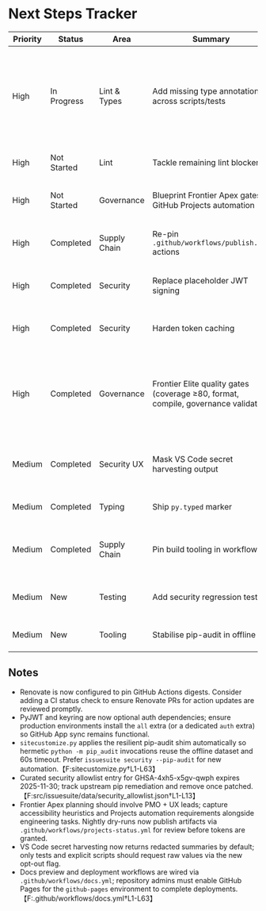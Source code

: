 # Next Steps Tracker

| Priority | Status      | Area         | Summary                                           | Notes                                                                                                                                               |
| -------- | ----------- | ------------ | ------------------------------------------------- | --------------------------------------------------------------------------------------------------------------------------------------------------- |
| High     | In Progress | Lint & Types | Add missing type annotations across scripts/tests | Continue annotating tests flagged by `ruff --select ANN`; unblock `mypy` expansion later. ✅ `tests/test_env_auth.py` fully annotated (2025-10-08). ✅ `tests/test_pip_audit_integration.py`, `tests/test_type_coverage_report.py`, `tests/test_update_changelog.py`, `tests/test_ux_acceptance_script.py` annotated (2025-10-09). |
| High     | Not Started | Lint         | Tackle remaining lint blockers                    | Address import ordering, redundant casts, markdown lint, and any new Ruff findings.                                                                 |
| High     | Not Started | Governance   | Blueprint Frontier Apex gates + GitHub Projects automation | Expand coverage target to ≥85, codify UX acceptance scripts, and sync Next Steps with Projects dashboards for executive reporting.                          |
| High     | Completed   | Supply Chain | Re-pin `.github/workflows/publish.yml` actions    | Restored `pypa/gh-action-pypi-publish` to commit `e53eb8b` and enabled Renovate digest pinning for the GitHub Actions manager.                      |
| High     | Completed   | Security     | Replace placeholder JWT signing                   | `_generate_jwt` now signs with PyJWT when available and falls back to a logged placeholder only if the dependency is absent.                        |
| High     | Completed   | Security     | Harden token caching                              | GitHub App tokens persist to the OS keyring (with encoded file backup) and legacy plaintext cache files are still readable for upgrades.            |
| High     | Completed   | Governance   | Frontier Elite quality gates (coverage ≥80, format, compile, governance validator) | `python scripts/quality_gates.py` + `python scripts/verify_next_steps.py` keep UX + GitHub Projects guardrails enforced in CI.【F:scripts/quality_gates.py†L21-L82】【F:scripts/verify_next_steps.py†L1-L33】 |
| Medium   | Completed   | Security UX  | Mask VS Code secret harvesting output             | `get_vscode_secrets` now redacts secrets by default with explicit opt-out configuration and regression tests covering raw and masked flows (2025-10-09). |
| Medium   | Completed   | Typing       | Ship `py.typed` marker                            | Added `src/issuesuite/py.typed` and updated `MANIFEST.in` to ensure type hints ship with the wheel.                                                 |
| Medium   | Completed   | Supply Chain | Pin build tooling in workflows                    | Workflow now installs `pip==24.2`, `build==1.2.2.post1`, and `twine==6.2.0`; evaluate adding `--require-hashes` once digests are curated.           |
| Medium   | New         | Testing      | Add security regression tests                     | Add unit/integration coverage for GitHub App auth failures, JWT validation, and token cache permissions.                                            |
| Medium   | New         | Tooling      | Stabilise pip-audit in offline CI                 | Investigate resilient timeouts/offline datasets so `pip-audit --strict` no longer hangs without network access.                                     |

## Notes

- Renovate is now configured to pin GitHub Actions digests. Consider adding a CI status check to ensure Renovate PRs for action updates are reviewed promptly.
- PyJWT and keyring are now optional auth dependencies; ensure production environments install the `all` extra (or a dedicated `auth` extra) so GitHub App sync remains functional.
- `sitecustomize.py` applies the resilient pip-audit shim automatically so hermetic `python -m pip_audit` invocations reuse the offline dataset and 60s timeout. Prefer `issuesuite security --pip-audit` for new automation.【F:sitecustomize.py†L1-L63】
- Curated security allowlist entry for GHSA-4xh5-x5gv-qwph expires 2025-11-30; track upstream pip remediation and remove once patched.【F:src/issuesuite/data/security_allowlist.json†L1-L13】
- Frontier Apex planning should involve PMO + UX leads; capture accessibility heuristics and Projects automation requirements alongside engineering tasks. Nightly dry-runs now publish artifacts via `.github/workflows/projects-status.yml` for review before tokens are granted.
- VS Code secret harvesting now returns redacted summaries by default; only tests and explicit scripts should request raw values via the new opt-out flag.
- Docs preview and deployment workflows are wired via `.github/workflows/docs.yml`; repository admins must enable GitHub Pages for the `github-pages` environment to complete deployments.【F:.github/workflows/docs.yml†L1-L63】
